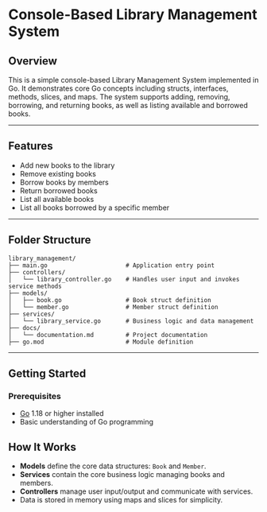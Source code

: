 
# Console-Based Library Management System

## Overview

This is a simple console-based Library Management System implemented in Go. It demonstrates core Go concepts including structs, interfaces, methods, slices, and maps. The system supports adding, removing, borrowing, and returning books, as well as listing available and borrowed books.

---

## Features

* Add new books to the library
* Remove existing books
* Borrow books by members
* Return borrowed books
* List all available books
* List all books borrowed by a specific member

---

## Folder Structure

```
library_management/
├── main.go                      # Application entry point
├── controllers/
│   └── library_controller.go    # Handles user input and invokes service methods
├── models/
│   ├── book.go                  # Book struct definition
│   └── member.go                # Member struct definition
├── services/
│   └── library_service.go       # Business logic and data management
├── docs/
│   └── documentation.md         # Project documentation
├── go.mod                       # Module definition
```

---

## Getting Started

### Prerequisites

* [Go](https://golang.org/dl/) 1.18 or higher installed
* Basic understanding of Go programming



## How It Works

* **Models** define the core data structures: `Book` and `Member`.
* **Services** contain the core business logic managing books and members.
* **Controllers** manage user input/output and communicate with services.
* Data is stored in memory using maps and slices for simplicity.

